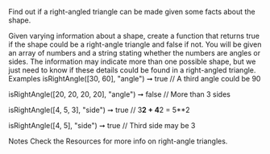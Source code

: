 Find out if a right-angled triangle can be made given some facts about the shape.

Given varying information about a shape, create a function that returns true if the shape could be a right-angle triangle and false if not.
You will be given an array of numbers and a string stating whether the numbers are angles or sides.
The information may indicate more than one possible shape, but we just need to know if these details could be found in a right-angled triangle.
Examples
isRightAngle([30, 60], "angle") ➞ true
// A third angle could be 90

isRightAngle([20, 20, 20, 20], "angle") ➞ false
// More than 3 sides

isRightAngle([4, 5, 3], "side") ➞ true
// 3**2 + 4**2 = 5**2

isRightAngle([4, 5], "side") ➞ true
// Third side may be 3

Notes
Check the Resources for more info on right-angle triangles.